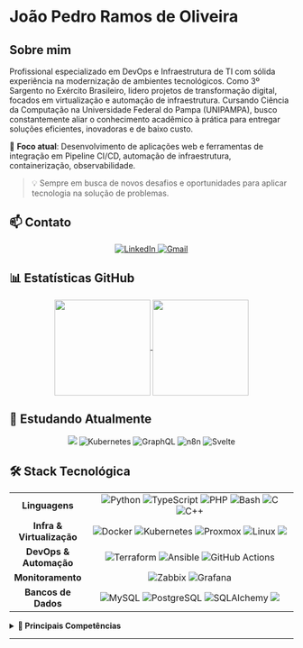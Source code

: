 
# João Pedro Ramos de Oliveira
##  Sobre mim
Profissional especializado em DevOps e Infraestrutura de TI com sólida experiência na modernização de ambientes tecnológicos. Como 3º Sargento no Exército Brasileiro, lidero projetos de transformação digital, focados em virtualização e automação de infraestrutura.
Cursando Ciência da Computação na Universidade Federal do Pampa (UNIPAMPA), busco constantemente aliar o conhecimento acadêmico à prática para entregar soluções eficientes, inovadoras e de baixo custo.

🎯 **Foco atual**: Desenvolvimento de aplicações web e ferramentas de integração em Pipeline CI/CD, automação de infraestrutura, containerização, observabilidade.
</div>

> 💡 Sempre em busca de novos desafios e oportunidades para aplicar tecnologia na solução de problemas.

## 📫 Contato

<div align="center">
  <a href="https://www.linkedin.com/in/joaopedrordeo/" target="_blank">
    <img src="https://img.shields.io/badge/LinkedIn-0077B5?style=for-the-badge&logo=linkedin&logoColor=white" alt="LinkedIn"/>
  </a>
  <a href="mailto:joaopedrordeo@gmail.com" target="_blank">
    <img src="https://img.shields.io/badge/Gmail-D14836?style=for-the-badge&logo=gmail&logoColor=white" alt="Gmail"/>
  </a>
</div>



## 📊 Estatísticas GitHub ##
<div align="center">
<a href="https://github.com/joao-pedro-rdo/github-readme-stats">
  <img height="170"" align="center" src="https://github-readme-stats.vercel.app/api?username=joao-pedro-rdo&s&icons=true&theme=transparent&rank_icon=github" />
</a>
<a href="href="https://github.com/joao-pedro-rdo/github-readme-stats">
  <img align="center" height="170" src="https://github-readme-stats.vercel.app/api/top-langs/?username=joao-pedro-rdo&layout=compact&theme=transparent" />
</a>
</div>



## 🌱 Estudando Atualmente

<div align="center">
  <img src="https://img.shields.io/badge/Go-00ADD8.svg?style=for-the-badge&logo=Go&logoColor=white"/>
  <img src="https://img.shields.io/badge/kubernetes-%23326ce5.svg?style=for-the-badge&logo=kubernetes&logoColor=white" alt="Kubernetes"/>
  <img src="https://img.shields.io/badge/GraphQL-E434AA?style=for-the-badge&logo=graphql&logoColor=white" alt="GraphQL"/>
  <img src="https://img.shields.io/badge/n8n-EA4B71?style=for-the-badge&logo=n8n&logoColor=white" alt="n8n"/>
  <img src="https://img.shields.io/badge/Svelte-FF3E00?style=for-the-badge&logo=svelte&logoColor=white" alt="Svelte"/>
</div>


## 🛠️ Stack Tecnológica

<div align="center">
<table>
  <tr>
    <td align="center" width="120">
      <strong>Linguagens</strong>
    </td>
    <td align="center">
      <img src="https://img.shields.io/badge/python-3776AB.svg?style=for-the-badge&logo=python&logoColor=white" alt="Python"/>
      <img src="https://img.shields.io/badge/typescript-%233178C6.svg?style=for-the-badge&logo=typescript&logoColor=white" alt="TypeScript"/>
      <img src="https://img.shields.io/badge/php-%23777BB4.svg?style=for-the-badge&logo=php&logoColor=white" alt="PHP"/>
      <img src="https://img.shields.io/badge/bash-%234EAA25.svg?style=for-the-badge&logo=gnu-bash&logoColor=white" alt="Bash"/>
      <img src="https://img.shields.io/badge/c-%23A8B9CC.svg?style=for-the-badge&logo=c&logoColor=white" alt="C"/>
      <img src="https://img.shields.io/badge/c++-%2300599C.svg?style=for-the-badge&logo=c%2B%2B&logoColor=white" alt="C++"/>
    </td>
  </tr>
  <tr>
    <td align="center" width="120">
      <strong>Infra & Virtualização</strong>
    </td>
    <td align="center">
      <img src="https://img.shields.io/badge/docker-%232496ED.svg?style=for-the-badge&logo=docker&logoColor=white" alt="Docker"/>
      <img src="https://img.shields.io/badge/kubernetes-%23326ce5.svg?style=for-the-badge&logo=kubernetes&logoColor=white" alt="Kubernetes"/>
      <img src="https://img.shields.io/badge/proxmox-E57000?style=for-the-badge&logo=proxmox&logoColor=white" alt="Proxmox"/>
      <img src="https://img.shields.io/badge/linux-FCC624?style=for-the-badge&logo=linux&logoColor=black" alt="Linux"/>
      <img src="https://img.shields.io/badge/DigitalOcean-0080FF.svg?style=for-the-badge&logo=DigitalOcean&logoColor=white"/>
    </td>
  </tr>
  <tr>
    <td align="center" width="120">
      <strong>DevOps & Automação</strong>
    </td>
    <td align="center">
      <img src="https://img.shields.io/badge/terraform-%237B42BC.svg?style=for-the-badge&logo=terraform&logoColor=white" alt="Terraform"/>
      <img src="https://img.shields.io/badge/ansible-%23EE0000.svg?style=for-the-badge&logo=ansible&logoColor=white" alt="Ansible"/>
      <img src="https://img.shields.io/badge/github%20actions-%232671E5.svg?style=for-the-badge&logo=githubactions&logoColor=white" alt="GitHub Actions"/>
    </td>
  </tr>
  <tr>
    <td align="center" width="120">
      <strong>Monitoramento</strong>
    </td>
    <td align="center">
      <img src="https://img.shields.io/badge/zabbix-D100000?style=for-the-badge&logo=zabbix&logoColor=white" alt="Zabbix"/>
      <img src="https://img.shields.io/badge/grafana-%23F46800.svg?style=for-the-badge&logo=grafana&logoColor=white" alt="Grafana"/>
    </td>
  </tr>
    <tr>
    <td align="center" width="120">
      <strong>Bancos de Dados</strong>
    </td>
    <td align="center">
      <img src="https://img.shields.io/badge/mysql-%234479A1.svg?style=for-the-badge&logo=mysql&logoColor=white" alt="MySQL"/>
      <img src="https://img.shields.io/badge/postgresql-%234169E1.svg?style=for-the-badge&logo=postgresql&logoColor=white" alt="PostgreSQL"/>
      <img src="https://img.shields.io/badge/SQLAlchemy-CF142B?style=for-the-badge&logo=sqlalchemy&logoColor=white" alt="SQLAlchemy"/>
      <img src="https://img.shields.io/badge/Prisma-2D3748.svg?style=for-the-badge&logo=Prisma&logoColor=white"/>
    </td>
  </tr>
</table>
</div>

<details>
  <summary><strong>🚀 Principais Competências</strong></summary>
  
  ### DevOps & Infraestrutura
  * **Virtualização:** Proxmox, LXC, Docker, Kubernetes
  * **Automação:** Terraform, Ansible, GitHub Actions (CI/CD)
  * **Monitoramento:** Zabbix, Grafana
  * **Sistemas:** Linux (Administração avançada)

  ### Desenvolvimento
  * **Principais:** Python, JavaScript, TypeScript
  * **Experiência:** C, C++, PHP, Shell Script
  * **Databases:** MySQL, PostgreSQL, SQLAlchemy
  
  ### Outras Especialidades
  * Redes e Segurança da Informação
  * Liderança técnica em projetos de TI
  * Soluções Open-Source

</details>

 ---


